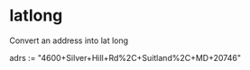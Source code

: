 # latlong
Convert an address into lat long 


adrs := "4600+Silver+Hill+Rd%2C+Suitland%2C+MD+20746"
